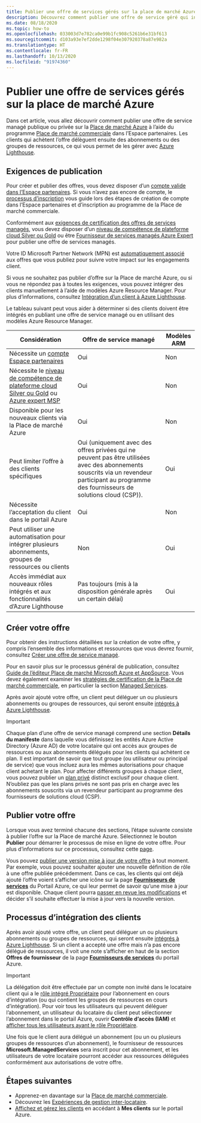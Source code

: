 ```yaml
---
title: Publier une offre de services gérés sur la place de marché Azure
description: Découvrez comment publier une offre de service géré qui intègre les clients à Azure Lighthouse.
ms.date: 08/18/2020
ms.topic: how-to
ms.openlocfilehash: 033003d7e782ca0e99b1fc908c5261b6e31bf613
ms.sourcegitcommit: d103a93e7ef2dde1298f04e307920378a87e982a
ms.translationtype: HT
ms.contentlocale: fr-FR
ms.lasthandoff: 10/13/2020
ms.locfileid: "91974360"
---
```

# <a name="publish-a-managed-service-offer-to-azure-marketplace"></a>Publier une offre de services gérés sur la place de marché Azure

Dans cet article, vous allez découvrir comment publier une offre de service managé publique ou privée sur la [Place de marché Azure](https://azuremarketplace.microsoft.com) à l’aide du programme [Place de marché commerciale](../../marketplace/overview.md) dans l’Espace partenaires. Les clients qui achètent l’offre délèguent ensuite des abonnements ou des groupes de ressources, ce qui vous permet de les gérer avec [Azure Lighthouse](../overview.md).

## <a name="publishing-requirements"></a>Exigences de publication

Pour créer et publier des offres, vous devez disposer d’un [compte valide dans l’Espace partenaires](../../marketplace/partner-center-portal/create-account.md). Si vous n’avez pas encore de compte, le [processus d’inscription](https://aka.ms/joinmarketplace) vous guide lors des étapes de création de compte dans l’Espace partenaires et d’inscription au programme de la Place de marché commerciale.

Conformément aux [exigences de certification des offres de services managés](/legal/marketplace/certification-policies#7004-business-requirements), vous devez disposer d’un [niveau de compétence de plateforme cloud Silver ou Gold](/partner-center/learn-about-competencies) ou être [Fournisseur de services managés Azure Expert](https://partner.microsoft.com/membership/azure-expert-msp) pour publier une offre de services managés.

Votre ID Microsoft Partner Network (MPN) est [automatiquement associé](../../cost-management-billing/manage/link-partner-id.md) aux offres que vous publiez pour suivre votre impact sur les engagements client.

Si vous ne souhaitez pas publier d’offre sur la Place de marché Azure, ou si vous ne répondez pas à toutes les exigences, vous pouvez intégrer des clients manuellement à l’aide de modèles Azure Resource Manager. Pour plus d’informations, consultez [Intégration d’un client à Azure Lighthouse](onboard-customer.md).

Le tableau suivant peut vous aider à déterminer si des clients doivent être intégrés en publiant une offre de service managé ou en utilisant des modèles Azure Resource Manager.

|**Considération**  |**Offre de service managé**  |**Modèles ARM**  |
|---------|---------|---------|
|Nécessite un [compte Espace partenaires](../../marketplace/partner-center-portal/create-account.md)   |Oui         |Non        |
|Nécessite le [niveau de compétence de plateforme cloud Silver ou Gold](/partner-center/learn-about-competencies) ou [Azure expert MSP](https://partner.microsoft.com/membership/azure-expert-msp)      |Oui         |Non         |
|Disponible pour les nouveaux clients via la Place de marché Azure     |Oui     |Non       |
|Peut limiter l’offre à des clients spécifiques     |Oui (uniquement avec des offres privées qui ne peuvent pas être utilisées avec des abonnements souscrits via un revendeur participant au programme des fournisseurs de solutions cloud (CSP)).         |Oui         |
|Nécessite l’acceptation du client dans le portail Azure     |Oui     |Non   |
|Peut utiliser une automatisation pour intégrer plusieurs abonnements, groupes de ressources ou clients |Non     |Oui    |
|Accès immédiat aux nouveaux rôles intégrés et aux fonctionnalités d’Azure Lighthouse     |Pas toujours (mis à la disposition générale après un certain délai)         |Oui         |

## <a name="create-your-offer"></a>Créer votre offre

Pour obtenir des instructions détaillées sur la création de votre offre, y compris l’ensemble des informations et ressources que vous devrez fournir, consultez [Créer une offre de service managé](../../marketplace/partner-center-portal/create-new-managed-service-offer.md).

Pour en savoir plus sur le processus général de publication, consultez [Guide de l’éditeur Place de marché Microsoft Azure et AppSource](../../marketplace/overview.md). Vous devez également examiner les [stratégies de certification de la Place de marché commerciale](/legal/marketplace/certification-policies), en particulier la section [Managed Services](/legal/marketplace/certification-policies#700-managed-services).

Après avoir ajouté votre offre, un client peut déléguer un ou plusieurs abonnements ou groupes de ressources, qui seront ensuite [intégrés à Azure Lighthouse](#the-customer-onboarding-process).

> [!IMPORTANT]
> Chaque plan d’une offre de service managé comprend une section **Détails du manifeste** dans laquelle vous définissez les entités Azure Active Directory (Azure AD) de votre locataire qui ont accès aux groupes de ressources ou aux abonnements délégués pour les clients qui achètent ce plan. Il est important de savoir que tout groupe (ou utilisateur ou principal de service) que vous incluez aura les mêmes autorisations pour chaque client achetant le plan. Pour affecter différents groupes à chaque client, vous pouvez publier un [plan privé](../../marketplace/private-offers.md) distinct exclusif pour chaque client. N’oubliez pas que les plans privés ne sont pas pris en charge avec les abonnements souscrits via un revendeur participant au programme des fournisseurs de solutions cloud (CSP).

## <a name="publish-your-offer"></a>Publier votre offre

Lorsque vous avez terminé chacune des sections, l’étape suivante consiste à publier l’offre sur la Place de marché Azure. Sélectionnez le bouton **Publier** pour démarrer le processus de mise en ligne de votre offre. Pour plus d’informations sur ce processus, consultez cette [page](../../marketplace/partner-center-portal/create-new-managed-service-offer.md#publish). 

Vous pouvez [publier une version mise à jour de votre offre](../..//marketplace/partner-center-portal/update-existing-offer.md) à tout moment. Par exemple, vous pouvez souhaiter ajouter une nouvelle définition de rôle à une offre publiée précédemment. Dans ce cas, les clients qui ont déjà ajouté l’offre voient s’afficher une icône sur la page [**Fournisseurs de services**](view-manage-service-providers.md) du Portail Azure, ce qui leur permet de savoir qu’une mise à jour est disponible. Chaque client pourra [passer en revue les modifications](view-manage-service-providers.md#update-service-provider-offers) et décider s’il souhaite effectuer la mise à jour vers la nouvelle version. 

## <a name="the-customer-onboarding-process"></a>Processus d’intégration des clients

Après avoir ajouté votre offre, un client peut déléguer un ou plusieurs abonnements ou groupes de ressources, qui seront ensuite [intégrés à Azure Lighthouse](view-manage-service-providers.md#delegate-resources). Si un client a accepté une offre mais n’a pas encore délégué de ressources, il voit une note s’afficher en haut de la section **Offres de fournisseur** de la page [**Fournisseurs de services**](view-manage-service-providers.md) du portail Azure.

> [!IMPORTANT]
> La délégation doit être effectuée par un compte non invité dans le locataire client qui a le [rôle intégré Propriétaire](../../role-based-access-control/built-in-roles.md#owner) pour l’abonnement en cours d’intégration (ou qui contient les groupes de ressources en cours d’intégration). Pour voir tous les utilisateurs qui peuvent déléguer l’abonnement, un utilisateur du locataire du client peut sélectionner l’abonnement dans le portail Azure, ouvrir **Contrôle d’accès (IAM)** et [afficher tous les utilisateurs ayant le rôle Propriétaire](../../role-based-access-control/role-assignments-list-portal.md#list-owners-of-a-subscription).

Une fois que le client aura délégué un abonnement (ou un ou plusieurs groupes de ressources d’un abonnement), le fournisseur de ressources **Microsoft.ManagedServices** sera inscrit pour cet abonnement, et les utilisateurs de votre locataire pourront accéder aux ressources déléguées conformément aux autorisations de votre offre.

## <a name="next-steps"></a>Étapes suivantes

- Apprenez-en davantage sur la [Place de marché commerciale](../../marketplace/overview.md).
- Découvrez les [Expériences de gestion inter-locataire](../concepts/cross-tenant-management-experience.md).
- [Affichez et gérez les clients](view-manage-customers.md) en accédant à **Mes clients** sur le portail Azure.
